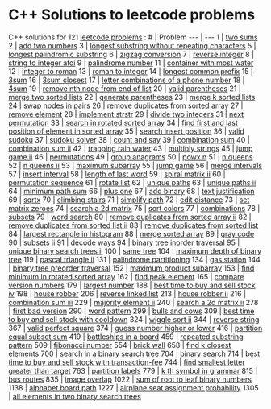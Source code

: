 # C++ Solutions to leetcode problems
C++ solutions for 121 [leetcode problems](https://leetcode.com/problemset/all/) :
 \# | Problem 
--- | --- 
1 | [two sums](1_two_sums.md)
2 | [add two numbers](2_add_two_numbers.md)
3 | [longest substring without repeating characters](3_longest_substring_without_repeating_characters.md)
5 | [longest palindromic substring](5_longest_palindromic_substring.md)
6 | [zigzag conversion](6_zigzag_conversion.md)
7 | [reverse integer](7_reverse_integer.md)
8 | [string to integer atoi](8_string_to_integer_atoi.md)
9 | [palindrome number](9_palindrome_number.md)
11 | [container with most water](11_container_with_most_water.md)
12 | [integer to roman](12_integer_to_roman.md)
13 | [roman to integer](13_roman_to_integer.md)
14 | [longest common prefix](14_longest_common_prefix.md)
15 | [3sum](15_3sum.md)
16 | [3sum closest](16_3sum_closest.md)
17 | [letter combinations of a phone number](17_letter_combinations_of_a_phone_number.md)
18 | [4sum](18_4sum.md)
19 | [remove nth node from end of list](19_remove_nth_node_from_end_of_list.md)
20 | [valid parentheses](20_valid_parentheses.md)
21 | [merge two sorted lists](21_merge_two_sorted_lists.md)
22 | [generate parentheses](22_generate_parentheses.md)
23 | [merge k sorted lists](23_merge_k_sorted_lists.md)
24 | [swap nodes in pairs](24_swap_nodes_in_pairs.md)
26 | [remove duplicates from sorted array](26_remove_duplicates_from_sorted_array.md)
27 | [remove element](27_remove_element.md)
28 | [implement strstr](28_implement_strstr.md)
29 | [divide two integers](29_divide_two_integers.md)
31 | [next permutation](31_next_permutation.md)
33 | [search in rotated sorted array](33_search_in_rotated_sorted_array.md)
34 | [find first and last position of element in sorted array](34_find_first_and_last_position_of_element_in_sorted_array.md)
35 | [search insert position](35_search_insert_position.md)
36 | [valid sudoku](36_valid_sudoku.md)
37 | [sudoku solver](37_sudoku_solver.md)
38 | [count and say](38_count_and_say.md)
39 | [combination sum](39_combination_sum.md)
40 | [combination sum ii](40_combination_sum_ii.md)
42 | [trapping rain water](42_trapping_rain_water.md)
43 | [multiply strings](43_multiply_strings.md)
45 | [jump game ii](45_jump_game_ii.md)
46 | [permutations](46_permutations.md)
49 | [group anagrams](49_group_anagrams.md)
50 | [powx n](50_powx_n.md)
51 | [n queens](51_n_queens.md)
52 | [n queens ii](52_n_queens_ii.md)
53 | [maximum subarray](53_maximum_subarray.md)
55 | [jump game](55_jump_game.md)
56 | [merge intervals](56_merge_intervals.md)
57 | [insert interval](57_insert_interval.md)
58 | [length of last word](58_length_of_last_word.md)
59 | [spiral matrix ii](59_spiral_matrix_ii.md)
60 | [permutation sequence](60_permutation_sequence.md)
61 | [rotate list](61_rotate_list.md)
62 | [unique paths](62_unique_paths.md)
63 | [unique paths ii](63_unique_paths_ii.md)
64 | [minimum path sum](64_minimum_path_sum.md)
66 | [plus one](66_plus_one.md)
67 | [add binary](67_add_binary.md)
68 | [text justification](68_text_justification.md)
69 | [sqrtx](69_sqrtx.md)
70 | [climbing stairs](70_climbing_stairs.md)
71 | [simplify path](71_simplify_path.md)
72 | [edit distance](72_edit_distance.md)
73 | [set matrix zeroes](73_set_matrix_zeroes.md)
74 | [search a 2d matrix](74_search_a_2d_matrix.md)
75 | [sort colors](75_sort_colors.md)
77 | [combinations](77_combinations.md)
78 | [subsets](78_subsets.md)
79 | [word search](79_word_search.md)
80 | [remove duplicates from sorted array ii](80_remove_duplicates_from_sorted_array_ii.md)
82 | [remove duplicates from sorted list ii](82_remove_duplicates_from_sorted_list_ii.md)
83 | [remove duplicates from sorted list](83_remove_duplicates_from_sorted_list.md)
84 | [largest rectangle in histogram](84_largest_rectangle_in_histogram.md)
88 | [merge sorted array](88_merge_sorted_array.md)
89 | [gray code](89_gray_code.md)
90 | [subsets ii](90_subsets_ii.md)
91 | [decode ways](91_decode_ways.md)
94 | [binary tree inorder traversal](94_binary_tree_inorder_traversal.md)
95 | [unique binary search trees ii](95_unique_binary_search_trees_ii.md)
100 | [same tree](100_same_tree.md)
104 | [maximum depth of binary tree](104_maximum_depth_of_binary_tree.md)
119 | [pascal triangle ii](119_pascal_triangle_ii.md)
131 | [palindrome partitioning](131_palindrome_partitioning.md)
134 | [gas station](134_gas_station.md)
144 | [binary tree preorder traversal](144_binary_tree_preorder_traversal.md)
152 | [maximum product subarray](152_maximum_product_subarray.md)
153 | [find minimum in rotated sorted array](153_find_minimum_in_rotated_sorted_array.md)
162 | [find peak element](162_find_peak_element.md)
165 | [compare version numbers](165_compare_version_numbers.md)
179 | [largest number](179_largest_number.md)
188 | [best time to buy and sell stock iv](188_best_time_to_buy_and_sell_stock_iv.md)
198 | [house robber](198_house_robber.md)
206 | [reverse linked list](206_reverse_linked_list.md)
213 | [house robber ii](213_house_robber_ii.md)
216 | [combination sum iii](216_combination_sum_iii.md)
229 | [majority element ii](229_majority_element_ii.md)
240 | [search a 2d matrix ii](240_search_a_2d_matrix_ii.md)
278 | [first bad version](278_first_bad_version.md)
290 | [word pattern](290_word_pattern.md)
299 | [bulls and cows](299_bulls_and_cows.md)
309 | [best time to buy and sell stock with cooldown](309_best_time_to_buy_and_sell_stock_with_cooldown.md)
324 | [wiggle sort ii](324_wiggle_sort_ii.md)
344 | [reverse string](344_reverse_string.md)
367 | [valid perfect square](367_valid_perfect_square.md)
374 | [guess number higher or lower](374_guess_number_higher_or_lower.md)
416 | [partition equal subset sum](416_partition_equal_subset_sum.md)
419 | [battleships in a board](419_battleships_in_a_board.md)
459 | [repeated substring pattern](459_repeated_substring_pattern.md)
509 | [fibonacci number](509_fibonacci_number.md)
554 | [brick wall](554_brick_wall.md)
658 | [find k closest elements](658_find_k_closest_elements.md)
700 | [search in a binary search tree](700_search_in_a_binary_search_tree.md)
704 | [binary search](704_binary_search.md)
714 | [best time to buy and sell stock with transaction-fee](714_best_time_to_buy_and_sell_stock_with_transaction-fee.md)
744 | [find smallest letter greater than target](744_find_smallest_letter_greater_than_target.md)
763 | [partition labels](763_partition_labels.md)
779 | [k th symbol in grammar](779_k_th_symbol_in_grammar.md)
815 | [bus routes](815_bus_routes.md)
835 | [image overlap](835_image_overlap.md)
1022 | [sum of root to leaf binary numbers](1022_sum_of_root_to_leaf_binary_numbers.md)
1138 | [alphabet board path](1138_alphabet_board_path.md)
1227 | [airplane seat assignment probability](1227_airplane_seat_assignment_probability.md)
1305 | [all elements in two binary search trees](1305_all_elements_in_two_binary_search_trees.md)
